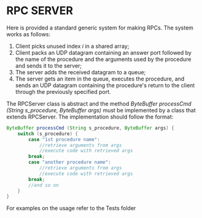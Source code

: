 # RPC SERVER

Here is provided a standard generic system for making RPCs.
The system works as follows:
1. Client picks unused index *i* in a shared array;
1. Client packs an UDP datagram containing an answer port followed by the name of the procedure and the arguments used by the procedure and sends it to the server;
1. The server adds the received datagram to a queue;
1. The server gets an item in the queue, executes the procedure, and sends an UDP datagram containing the procedure's return to the client through the previously specified port.

The RPCServer class is abstract and the method *ByteBuffer processCmd (String s_procedure, ByteBuffer args)* must be implemented by a class that extends RPCServer. The implementation should follow the format:
```java
ByteBuffer processCmd (String s_procedure, ByteBuffer args) {
	switch (s_procedure) {
		case "1st procedure name":
			//retrieve arguments from args
			//execute code with retrieved args
		break;
		case "another procedure name":
			//retrieve arguments from args
			//execute code with retrieved args
		break;
		//and so on
	}
}
```

For examples on the usage refer to the Tests folder
